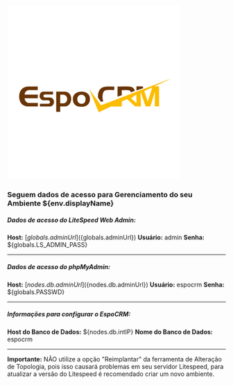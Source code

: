 ![EspoCRM](https://raw.githubusercontent.com/PethersonML/espocrm-marketplace/main/images/espocrm-logo.png)
  
  ### Seguem dados de acesso para Gerenciamento do seu Ambiente ${env.displayName}
  
  ##### Dados de acesso do LiteSpeed Web Admin:
  
  **Host:** [${globals.adminUrl}](${globals.adminUrl})
  **Usu&aacute;rio:** admin
  **Senha:** ${globals.LS_ADMIN_PASS}
  
  ---
  
  ##### Dados de acesso do phpMyAdmin:
  
  **Host:** [${nodes.db.adminUrl}](${nodes.db.adminUrl})
  **Usu&aacute;rio:** espocrm
  **Senha:** ${globals.PASSWD}
  
  ---
  
  ##### Informações para configurar o EspoCRM:
  
  **Host do Banco de Dados:** ${nodes.db.intIP}
  **Nome do Banco de Dados:** espocrm
  
  ---

  **Importante:** N&Atilde;O utilize a op&ccedil;&atilde;o &quot;Reimplantar&quot; da ferramenta de Altera&ccedil;&atilde;o de Topologia, pois isso causar&aacute; problemas em seu servidor Litespeed, para atualizar a vers&atilde;o do Litespeed &eacute; recomendado criar um novo ambiente.

&nbsp;